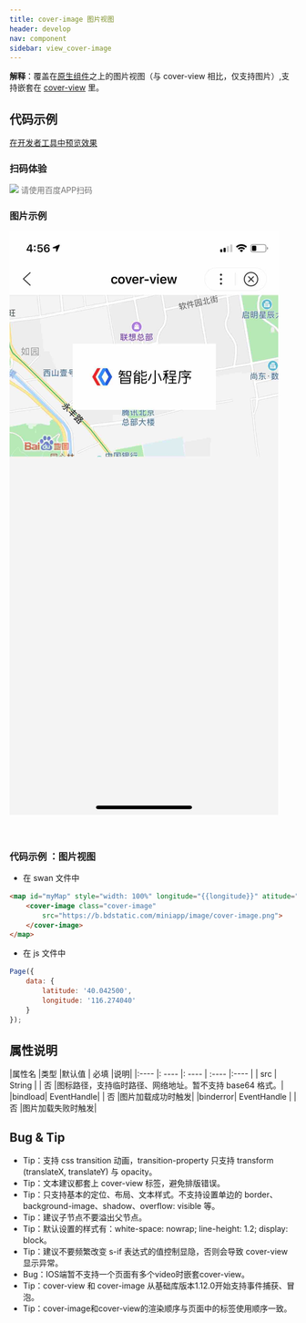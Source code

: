 ```yaml
---
title: cover-image 图片视图
header: develop
nav: component
sidebar: view_cover-image
---
```


**解释**：覆盖在<a href="https://smartprogram.baidu.com/docs/develop/component/native/">原生组件</a>之上的图片视图（与 cover-view 相比，仅支持图片）,支持嵌套在 <a href="/develop/component/view_cover-view/">cover-view</a> 里。 


## 代码示例

<a href="swanide://fragment/96cdf8767d76097235fdc7fb91be1dde1576119658466" title="在开发者工具中预览效果" target="_self">在开发者工具中预览效果</a>

### 扫码体验

<div class='scan-code-container'>
    <img src="https://b.bdstatic.com/miniapp/assets/images/doc_demo/cover-image.png" class="demo-qrcode-image" />
    <font color=#777 12px>请使用百度APP扫码</font>
</div>


###  图片示例 

<div class="m-doc-custom-examples">
    <div class="m-doc-custom-examples-correct">
        <img src="../../../img/component/cover-image.png">
    </div>
    <div class="m-doc-custom-examples-correct">
        <img src="">
    </div>
    <div class="m-doc-custom-examples-correct">
        <img src="">
    </div>
</div>

###  代码示例 ：图片视图


* 在 swan 文件中

```html
<map id="myMap" style="width: 100%" longitude="{{longitude}}" atitude="{{latitude}}">
    <cover-image class="cover-image"
        src="https://b.bdstatic.com/miniapp/image/cover-image.png">
    </cover-image>
</map>
```

* 在 js 文件中

```js
Page({
    data: {
        latitude: '40.042500',
        longitude: '116.274040'
    }
});
```

##  属性说明 

|属性名 |类型  |默认值  | 必填 |说明|
|:---- |: ---- |: ---- | :---- |:---- |
| src | String | | 否 |图标路径，支持临时路径、网络地址。暂不支持 base64 格式。|
|bindload|	EventHandle| | 否 |图片加载成功时触发|
|binderror|	EventHandle	| | 否 |图片加载失败时触发|


##  Bug & Tip 

* Tip：支持 css transition 动画，transition-property 只支持 transform (translateX, translateY) 与 opacity。
* Tip：文本建议都套上 cover-view 标签，避免排版错误。
* Tip：只支持基本的定位、布局、文本样式。不支持设置单边的 border、background-image、shadow、overflow: visible 等。
* Tip：建议子节点不要溢出父节点。
* Tip：默认设置的样式有：white-space: nowrap; line-height: 1.2; display: block。
* Tip：建议不要频繁改变 s-if 表达式的值控制显隐，否则会导致 cover-view 显示异常。
* Bug：IOS端暂不支持一个页面有多个video时嵌套cover-view。
* Tip：cover-view 和 cover-image 从基础库版本1.12.0开始支持事件捕获、冒泡。
* Tip：cover-image和cover-view的渲染顺序与页面中的标签使用顺序一致。



